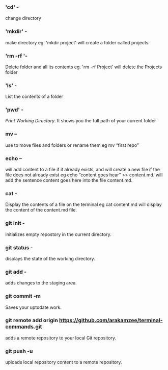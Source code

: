 ### 'cd' - 
change directory

### 'mkdir' - 
make directory eg. 'mkdir project' will create a folder called projects

### 'rm -rf '- 
Delete folder and all its contents eg. 'rm -rf Project' will delete the Projects folder

### 'ls' - 
List the contents of a folder

### 'pwd' - 
*Print Working Directory*. It shows you the full path of your current folder

### mv – 
use to move files and folders or rename them eg mv “first repo”

### echo – 
will add content to a file if it already exists, and will create a new file if the file does  not already exist eg echo “content goes hear”  >> content.md.
will add the sentence content goes here into the file content.md.

### cat -
Display the contents of a file on the terminal eg cat content.md will display the content of the content.md file.

### git init -
initializes empty repostory in the current directory.

### git status - 
displays the state of the working directory.

### git add -
adds changes to the staging area.

### git commit -m
Saves your uptodate work.

### git remote add origin https://github.com/arakamzee/terminal-commands.git 
adds a remote repository to your local Git repository.

### git push -u
uploads local repository content to a remote repository.




